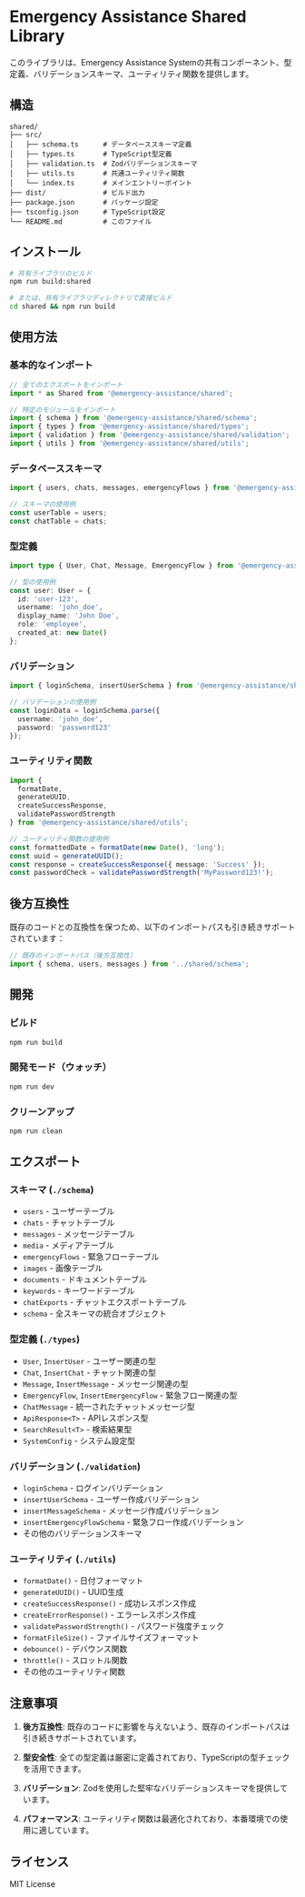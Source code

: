 # Emergency Assistance Shared Library

このライブラリは、Emergency Assistance Systemの共有コンポーネント、型定義、バリデーションスキーマ、ユーティリティ関数を提供します。

## 構造

```
shared/
├── src/
│   ├── schema.ts      # データベーススキーマ定義
│   ├── types.ts       # TypeScript型定義
│   ├── validation.ts  # Zodバリデーションスキーマ
│   ├── utils.ts       # 共通ユーティリティ関数
│   └── index.ts       # メインエントリーポイント
├── dist/              # ビルド出力
├── package.json       # パッケージ設定
├── tsconfig.json      # TypeScript設定
└── README.md          # このファイル
```

## インストール

```bash
# 共有ライブラリのビルド
npm run build:shared

# または、共有ライブラリディレクトリで直接ビルド
cd shared && npm run build
```

## 使用方法

### 基本的なインポート

```typescript
// 全てのエクスポートをインポート
import * as Shared from '@emergency-assistance/shared';

// 特定のモジュールをインポート
import { schema } from '@emergency-assistance/shared/schema';
import { types } from '@emergency-assistance/shared/types';
import { validation } from '@emergency-assistance/shared/validation';
import { utils } from '@emergency-assistance/shared/utils';
```

### データベーススキーマ

```typescript
import { users, chats, messages, emergencyFlows } from '@emergency-assistance/shared/schema';

// スキーマの使用例
const userTable = users;
const chatTable = chats;
```

### 型定義

```typescript
import type { User, Chat, Message, EmergencyFlow } from '@emergency-assistance/shared/types';

// 型の使用例
const user: User = {
  id: 'user-123',
  username: 'john_doe',
  display_name: 'John Doe',
  role: 'employee',
  created_at: new Date()
};
```

### バリデーション

```typescript
import { loginSchema, insertUserSchema } from '@emergency-assistance/shared/validation';

// バリデーションの使用例
const loginData = loginSchema.parse({
  username: 'john_doe',
  password: 'password123'
});
```

### ユーティリティ関数

```typescript
import { 
  formatDate, 
  generateUUID, 
  createSuccessResponse,
  validatePasswordStrength 
} from '@emergency-assistance/shared/utils';

// ユーティリティ関数の使用例
const formattedDate = formatDate(new Date(), 'long');
const uuid = generateUUID();
const response = createSuccessResponse({ message: 'Success' });
const passwordCheck = validatePasswordStrength('MyPassword123!');
```

## 後方互換性

既存のコードとの互換性を保つため、以下のインポートパスも引き続きサポートされています：

```typescript
// 既存のインポートパス（後方互換性）
import { schema, users, messages } from '../shared/schema';
```

## 開発

### ビルド

```bash
npm run build
```

### 開発モード（ウォッチ）

```bash
npm run dev
```

### クリーンアップ

```bash
npm run clean
```

## エクスポート

### スキーマ (`./schema`)

- `users` - ユーザーテーブル
- `chats` - チャットテーブル
- `messages` - メッセージテーブル
- `media` - メディアテーブル
- `emergencyFlows` - 緊急フローテーブル
- `images` - 画像テーブル
- `documents` - ドキュメントテーブル
- `keywords` - キーワードテーブル
- `chatExports` - チャットエクスポートテーブル
- `schema` - 全スキーマの統合オブジェクト

### 型定義 (`./types`)

- `User`, `InsertUser` - ユーザー関連の型
- `Chat`, `InsertChat` - チャット関連の型
- `Message`, `InsertMessage` - メッセージ関連の型
- `EmergencyFlow`, `InsertEmergencyFlow` - 緊急フロー関連の型
- `ChatMessage` - 統一されたチャットメッセージ型
- `ApiResponse<T>` - APIレスポンス型
- `SearchResult<T>` - 検索結果型
- `SystemConfig` - システム設定型

### バリデーション (`./validation`)

- `loginSchema` - ログインバリデーション
- `insertUserSchema` - ユーザー作成バリデーション
- `insertMessageSchema` - メッセージ作成バリデーション
- `insertEmergencyFlowSchema` - 緊急フロー作成バリデーション
- その他のバリデーションスキーマ

### ユーティリティ (`./utils`)

- `formatDate()` - 日付フォーマット
- `generateUUID()` - UUID生成
- `createSuccessResponse()` - 成功レスポンス作成
- `createErrorResponse()` - エラーレスポンス作成
- `validatePasswordStrength()` - パスワード強度チェック
- `formatFileSize()` - ファイルサイズフォーマット
- `debounce()` - デバウンス関数
- `throttle()` - スロットル関数
- その他のユーティリティ関数

## 注意事項

1. **後方互換性**: 既存のコードに影響を与えないよう、既存のインポートパスは引き続きサポートされています。

2. **型安全性**: 全ての型定義は厳密に定義されており、TypeScriptの型チェックを活用できます。

3. **バリデーション**: Zodを使用した堅牢なバリデーションスキーマを提供しています。

4. **パフォーマンス**: ユーティリティ関数は最適化されており、本番環境での使用に適しています。

## ライセンス

MIT License 